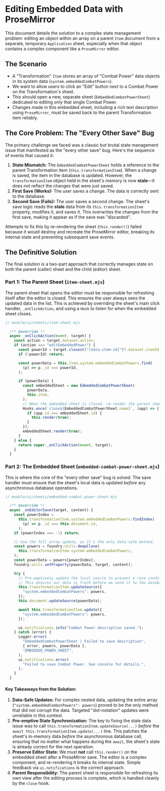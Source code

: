 # Editing Embedded Data with ProseMirror

This document details the solution to a complex state management problem: editing an object within an array on a parent `Item` document from a separate, temporary `Application` sheet, especially when that object contains a complex component like a `ProseMirror` editor.

## The Scenario

- A "Transformation" `Item` stores an array of "Combat Power" data objects in its system data (`system.embeddedCombatPowers`).
- We want to allow users to click an "Edit" button next to a Combat Power on the Transformation's sheet.
- This should open a new, separate sheet (`EmbeddedCombatPowerSheet`) dedicated to editing only that single Combat Power.
- Changes made in this embedded sheet, including a rich text description using `ProseMirror`, must be saved back to the parent Transformation item reliably.

## The Core Problem: The "Every Other Save" Bug

The primary challenge we faced was a classic but brutal state management issue that manifested as the "every other save" bug. Here's the sequence of events that caused it:

1.  **State Mismatch:** The `EmbeddedCombatPowerSheet` holds a reference to the parent Transformation item (`this.transformationItem`). When a change is saved, the item in the database is updated. However, the `transformationItem` object held in the sheet's memory is now **stale**—it does not reflect the changes that were just saved.
2.  **First Save (Works):** The user saves a change. The data is correctly sent to the database.
3.  **Second Save (Fails):** The user saves a second change. The sheet's save logic reads the **stale** data from its `this.transformationItem` property, modifies it, and saves it. This overwrites the changes from the first save, making it appear as if the save was "discarded".

Attempts to fix this by re-rendering the sheet (`this.render()`) failed because it would destroy and recreate the ProseMirror editor, breaking its internal state and preventing subsequent save events.

## The Definitive Solution

The final solution is a two-part approach that correctly manages state on both the parent (caller) sheet and the child (editor) sheet.

### Part 1: The Parent Sheet (`item-sheet.mjs`)

The parent sheet that opens the editor must be responsible for refreshing itself after the editor is closed. This ensures the user always sees the updated data in the list. This is achieved by overriding the sheet's main click handler, `_onClickAction`, and using a `Hook` to listen for when the embedded sheet closes.

```javascript
// module/ui/sheets/item-sheet.mjs

  /** @override */
  async _onClickAction(event, target) {
    const action = target.dataset.action;
    if (action === "editEmbeddedPower") {
      const powerId = target.closest("[data-item-id]")?.dataset.itemId;
      if (!powerId) return;

      const powerData = this.item.system.embeddedCombatPowers.find(
        (p) => p._id === powerId,
      );

      if (powerData) {
        const embeddedSheet = new EmbeddedCombatPowerSheet(
          powerData,
          this.item,
        );
        // When the embedded sheet is closed, re-render the parent sheet to reflect changes.
        Hooks.once(`close${EmbeddedCombatPowerSheet.name}`, (app) => {
          if (app.id === embeddedSheet.id) {
            this.render(true);
          }
        });
        embeddedSheet.render(true);
      }
    } else {
      return super._onClickAction(event, target);
    }
  }
```

### Part 2: The Embedded Sheet (`embedded-combat-power-sheet.mjs`)

This is where the core of the "every other save" bug is solved. The save handler must ensure that the sheet's local data is updated *before* any asynchronous database operations.

```javascript
// module/ui/sheets/embedded-combat-power-sheet.mjs

  /** @override */
  async _onEditorSave(target, content) {
    const powerIndex =
      this.transformationItem.system.embeddedCombatPowers.findIndex(
        (p) => p._id === this.document.id,
      );
    if (powerIndex === -1) return;

    // Use the full array update, as it's the only data-safe method.
    const powers = foundry.utils.deepClone(
      this.transformationItem.system.embeddedCombatPowers,
    );
    const powerData = powers[powerIndex];
    foundry.utils.setProperty(powerData, target, content);

    try {
      // Pre-emptively update the local source to prevent a race condition.
      // This ensures our data is fresh before we send it to the database.
      this.transformationItem.updateSource({
        "system.embeddedCombatPowers": powers,
      });
      this.document.updateSource(powerData);

      await this.transformationItem.update({
        "system.embeddedCombatPowers": powers,
      });

      ui.notifications.info("Combat Power description saved.");
    } catch (error) {
      Logger.error(
        "EmbeddedCombatPowerSheet | Failed to save description",
        { error, powers, powerData },
        "EMBEDDED_POWER_SHEET",
      );
      ui.notifications.error(
        "Failed to save Combat Power. See console for details.",
      );
    }
  }
```

#### Key Takeaways from the Solution:

1.  **Data-Safe Updates:** For complex nested data, updating the entire array (`"system.embeddedCombatPowers": powers`) proved to be the only method that did not corrupt the data. Targeted "dot-notation" updates were unreliable in this context.
2.  **Pre-emptive State Synchronization:** The key to fixing the stale data issue was to call `this.transformationItem.updateSource(...)` *before* the `await this.transformationItem.update(...)` line. This patches the sheet's in-memory data *before* the asynchronous database call, ensuring that no matter what happens during the `await`, the sheet's state is already correct for the next operation.
3.  **Preserve Editor State:** We must **not** call `this.render()` on the embedded sheet after a ProseMirror save. The editor is a complex component, and re-rendering it breaks its internal state. Simple feedback via `ui.notifications` is the correct approach.
4.  **Parent Responsibility:** The parent sheet is responsible for refreshing its own view after the editing process is complete, which is handled cleanly by the `close` hook.
